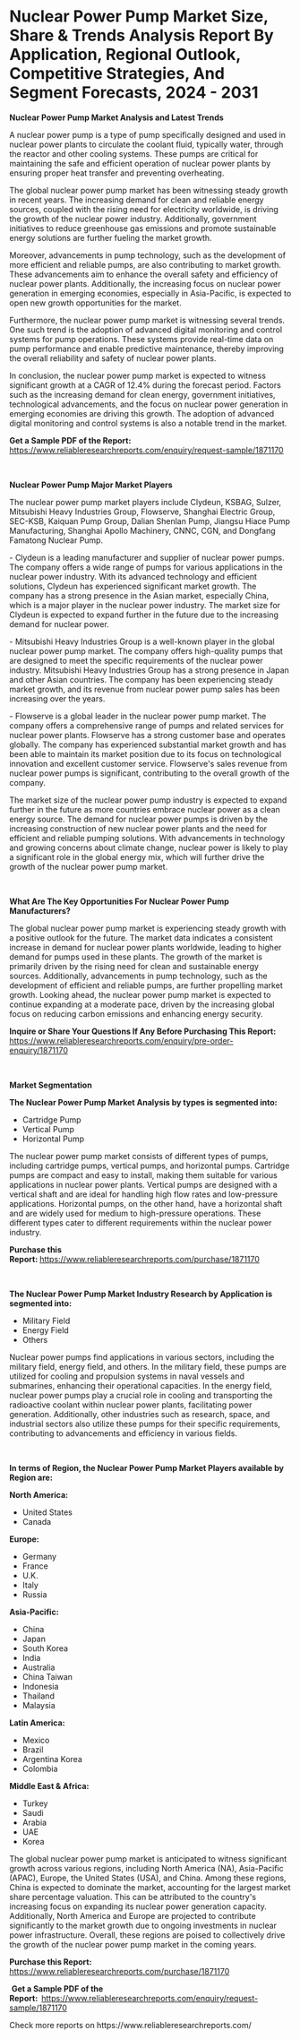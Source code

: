 <p><h1>Nuclear Power Pump Market Size, Share & Trends Analysis Report By Application, Regional Outlook, Competitive Strategies, And Segment Forecasts, 2024 - 2031</h1></p><p><strong>Nuclear Power Pump Market Analysis and Latest Trends</strong></p>
<p><p>A nuclear power pump is a type of pump specifically designed and used in nuclear power plants to circulate the coolant fluid, typically water, through the reactor and other cooling systems. These pumps are critical for maintaining the safe and efficient operation of nuclear power plants by ensuring proper heat transfer and preventing overheating.</p><p>The global nuclear power pump market has been witnessing steady growth in recent years. The increasing demand for clean and reliable energy sources, coupled with the rising need for electricity worldwide, is driving the growth of the nuclear power industry. Additionally, government initiatives to reduce greenhouse gas emissions and promote sustainable energy solutions are further fueling the market growth.</p><p>Moreover, advancements in pump technology, such as the development of more efficient and reliable pumps, are also contributing to market growth. These advancements aim to enhance the overall safety and efficiency of nuclear power plants. Additionally, the increasing focus on nuclear power generation in emerging economies, especially in Asia-Pacific, is expected to open new growth opportunities for the market.</p><p>Furthermore, the nuclear power pump market is witnessing several trends. One such trend is the adoption of advanced digital monitoring and control systems for pump operations. These systems provide real-time data on pump performance and enable predictive maintenance, thereby improving the overall reliability and safety of nuclear power plants.</p><p>In conclusion, the nuclear power pump market is expected to witness significant growth at a CAGR of 12.4% during the forecast period. Factors such as the increasing demand for clean energy, government initiatives, technological advancements, and the focus on nuclear power generation in emerging economies are driving this growth. The adoption of advanced digital monitoring and control systems is also a notable trend in the market.</p></p>
<p><strong>Get a Sample PDF of the Report:&nbsp;</strong> <a href="https://www.reliableresearchreports.com/enquiry/request-sample/1871170">https://www.reliableresearchreports.com/enquiry/request-sample/1871170</a></p>
<p>&nbsp;</p>
<p><strong>Nuclear Power Pump Major Market Players</strong></p>
<p><p>The nuclear power pump market players include Clydeun, KSBAG, Sulzer, Mitsubishi Heavy Industries Group, Flowserve, Shanghai Electric Group, SEC-KSB, Kaiquan Pump Group, Dalian Shenlan Pump, Jiangsu Hiace Pump Manufacturing, Shanghai Apollo Machinery, CNNC, CGN, and Dongfang Famatong Nuclear Pump.</p><p>- Clydeun is a leading manufacturer and supplier of nuclear power pumps. The company offers a wide range of pumps for various applications in the nuclear power industry. With its advanced technology and efficient solutions, Clydeun has experienced significant market growth. The company has a strong presence in the Asian market, especially China, which is a major player in the nuclear power industry. The market size for Clydeun is expected to expand further in the future due to the increasing demand for nuclear power.</p><p>- Mitsubishi Heavy Industries Group is a well-known player in the global nuclear power pump market. The company offers high-quality pumps that are designed to meet the specific requirements of the nuclear power industry. Mitsubishi Heavy Industries Group has a strong presence in Japan and other Asian countries. The company has been experiencing steady market growth, and its revenue from nuclear power pump sales has been increasing over the years.</p><p>- Flowserve is a global leader in the nuclear power pump market. The company offers a comprehensive range of pumps and related services for nuclear power plants. Flowserve has a strong customer base and operates globally. The company has experienced substantial market growth and has been able to maintain its market position due to its focus on technological innovation and excellent customer service. Flowserve's sales revenue from nuclear power pumps is significant, contributing to the overall growth of the company.</p><p>The market size of the nuclear power pump industry is expected to expand further in the future as more countries embrace nuclear power as a clean energy source. The demand for nuclear power pumps is driven by the increasing construction of new nuclear power plants and the need for efficient and reliable pumping solutions. With advancements in technology and growing concerns about climate change, nuclear power is likely to play a significant role in the global energy mix, which will further drive the growth of the nuclear power pump market.</p></p>
<p>&nbsp;</p>
<p><strong>What Are The Key Opportunities For Nuclear Power Pump Manufacturers?</strong></p>
<p><p>The global nuclear power pump market is experiencing steady growth with a positive outlook for the future. The market data indicates a consistent increase in demand for nuclear power plants worldwide, leading to higher demand for pumps used in these plants. The growth of the market is primarily driven by the rising need for clean and sustainable energy sources. Additionally, advancements in pump technology, such as the development of efficient and reliable pumps, are further propelling market growth. Looking ahead, the nuclear power pump market is expected to continue expanding at a moderate pace, driven by the increasing global focus on reducing carbon emissions and enhancing energy security.</p></p>
<p><strong>Inquire or Share Your Questions If Any Before Purchasing This Report:</strong> <a href="https://www.reliableresearchreports.com/enquiry/pre-order-enquiry/1871170">https://www.reliableresearchreports.com/enquiry/pre-order-enquiry/1871170</a></p>
<p>&nbsp;</p>
<p><strong>Market Segmentation</strong></p>
<p><strong>The Nuclear Power Pump Market Analysis by types is segmented into:</strong></p>
<p><ul><li>Cartridge Pump</li><li>Vertical Pump</li><li>Horizontal Pump</li></ul></p>
<p><p>The nuclear power pump market consists of different types of pumps, including cartridge pumps, vertical pumps, and horizontal pumps. Cartridge pumps are compact and easy to install, making them suitable for various applications in nuclear power plants. Vertical pumps are designed with a vertical shaft and are ideal for handling high flow rates and low-pressure applications. Horizontal pumps, on the other hand, have a horizontal shaft and are widely used for medium to high-pressure operations. These different types cater to different requirements within the nuclear power industry.</p></p>
<p><strong>Purchase this Report:&nbsp;</strong><a href="https://www.reliableresearchreports.com/purchase/1871170">https://www.reliableresearchreports.com/purchase/1871170</a></p>
<p>&nbsp;</p>
<p><strong>The Nuclear Power Pump Market Industry Research by Application is segmented into:</strong></p>
<p><ul><li>Military Field</li><li>Energy Field</li><li>Others</li></ul></p>
<p><p>Nuclear power pumps find applications in various sectors, including the military field, energy field, and others. In the military field, these pumps are utilized for cooling and propulsion systems in naval vessels and submarines, enhancing their operational capacities. In the energy field, nuclear power pumps play a crucial role in cooling and transporting the radioactive coolant within nuclear power plants, facilitating power generation. Additionally, other industries such as research, space, and industrial sectors also utilize these pumps for their specific requirements, contributing to advancements and efficiency in various fields.</p></p>
<p>&nbsp;</p>
<p><strong>In terms of Region, the Nuclear Power Pump Market Players available by Region are:</strong></p>
<p>
    <p> <strong> North America: </strong>
        <ul>
            <li>United States</li>
            <li>Canada</li>
        </ul>
        </p> 
    <p> <strong> Europe: </strong>
        <ul>
            <li>Germany</li>
            <li>France</li>
            <li>U.K.</li>
            <li>Italy</li>
            <li>Russia</li>
        </ul>
        </p> 
    <p> <strong> Asia-Pacific: </strong>
        <ul>
            <li>China</li>
            <li>Japan</li>
            <li>South Korea</li>
            <li>India</li>
            <li>Australia</li>
            <li>China Taiwan</li>
            <li>Indonesia</li>
            <li>Thailand</li>
            <li>Malaysia</li>
        </ul>
        </p> 
    <p> <strong> Latin America: </strong>
        <ul>
            <li>Mexico</li>
            <li>Brazil</li>
            <li>Argentina Korea</li>
            <li>Colombia</li>
        </ul>
        </p> 
    <p> <strong> Middle East & Africa: </strong>
        <ul>
            <li>Turkey</li>
            <li>Saudi</li>
            <li>Arabia</li>
            <li>UAE</li>
            <li>Korea</li>
        </ul>
    </p>
    </p>
<p><p>The global nuclear power pump market is anticipated to witness significant growth across various regions, including North America (NA), Asia-Pacific (APAC), Europe, the United States (USA), and China. Among these regions, China is expected to dominate the market, accounting for the largest market share percentage valuation. This can be attributed to the country's increasing focus on expanding its nuclear power generation capacity. Additionally, North America and Europe are projected to contribute significantly to the market growth due to ongoing investments in nuclear power infrastructure. Overall, these regions are poised to collectively drive the growth of the nuclear power pump market in the coming years.</p></p>
<p><strong>Purchase this Report: </strong><a href="https://www.reliableresearchreports.com/purchase/1871170">https://www.reliableresearchreports.com/purchase/1871170</a></p>
<p>&nbsp;<strong>Get a Sample PDF of the Report:&nbsp;&nbsp;</strong><a href="https://www.reliableresearchreports.com/enquiry/request-sample/1871170">https://www.reliableresearchreports.com/enquiry/request-sample/1871170</a></p>
<p><strong></strong></p>
<p>Check more reports on https://www.reliableresearchreports.com/</p>